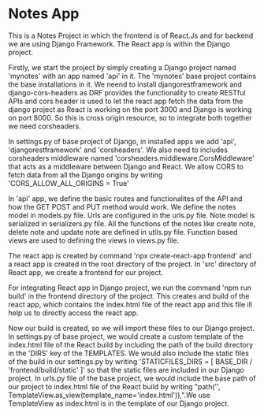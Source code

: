  # Notes App

 This is a Notes Project in which the frontend is of React.Js and for backend we are using Django Framework.
 The React app is within the Django project.

 Firstly, we start the project by simply creating a Django project named 'mynotes' with an app named 'api' in it.
 The 'mynotes' base project contains the base installations in it.
 We neend to install djangorestframework and django-cors-headers as DRF provides the functionality to create RESTful APIs and cors header is used to let the react app fetch the data from the django project as React is working on the port 3000 and Django is working on port 8000.
 So this is cross origin resource, so to integrate both together we need corsheaders.

 In settings.py of base project of Django, in installed apps we add 'api', 'djangorestframework' and 'corsheaders'. We also need to includes corsheaders middleware named 'corsheaders.middleware.CorsMiddleware' that acts as a middleware between Django and React.
 We allow CORS to fetch data from all the Django origins by writing 'CORS_ALLOW_ALL_ORIGINS = True'

 In 'api' app, we define the basic routes and functionalites of the API and how the GET POST and PUT method would work.
 We define the notes model in models.py file.
 Urls are configured in the urls.py file.
 Note model is serialized in serializers.py file.
 All the functions of the notes like create note, delete note and update note are defined in utils.py file.
 Function based views are used to defining the views in views.py file.

 The react app is created by command 'npx create-react-app frontend' and a react app is created in the root directory of the project.
 In 'src' directory of React app, we create a frontend for our project.

 For integrating React app in Django project, we run the command 'npm run build' in the frontend directory of the project.
 This creates and build of the react app, which contains the index.html file of the react app and this file ill help us to directly access the react app.

 Now our build is created, so we will import these files to our Django project.
 In settings.py of base project, we would create a custom template of the index.html file of the React build by including the path of the build directory in the 'DIRS' key of the TEMPLATES.
 We would also include the  static files of the build in our settings.py by writing 'STATICFILES_DIRS = [
    BASE_DIR / 'frontend/build/static'
]' so that the static files are included in our Django project.
In urls.py file of the base project, we would include the base path of our project to index.html file of the React build by writing "path('', TemplateView.as_view(template_name='index.html')),".We use TemplateView as index.html is in the template of our Django project.
